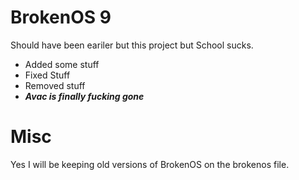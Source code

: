# BrokenOS 9
Should have been eariler but this project but School sucks.

- Added some stuff
- Fixed Stuff
- Removed stuff
- ***Avac is finally fucking gone***

# Misc

Yes I will be keeping old versions of BrokenOS on the brokenos file.
